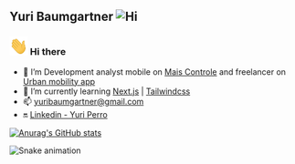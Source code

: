 ## Yuri Baumgartner <img width=20 height=20 src="https://github.com/TheDudeThatCode/TheDudeThatCode/blob/master/Assets/Rocket.gif" alt="Hi">

### <img width=32 height=32 src="https://raw.githubusercontent.com/ABSphreak/ABSphreak/master/gifs/Hi.gif" alt="Hi"> Hi there 

- 🚀 I’m Development analyst mobile on [Mais Controle](https://maiscontroleerp.com.br/) and freelancer on [Urban mobility app](https://play.google.com/store/apps/details?id=br.com.client.evas) 
- 🚧 I’m currently learning [Next.js](https://nextjs.org/) | [Tailwindcss](https://tailwindcss.com/docs)
- 📫 yuribaumgartner@gmail.com
- 🔛 [Linkedin - Yuri Perro](https://www.linkedin.com/in/yuri-baumgartner/)


<!-- ## ⚡ Languages and Tools: -->

[![Anurag's GitHub stats](https://github-readme-stats.vercel.app/api?username=YuriPerro&hide=issues&count_private=true&show_icons=true&theme=radical)](https://github.com/anuraghazra/github-readme-stats)

 ![Snake animation](https://github.com/YuriPerro/YuriPerro/blob/output/github-contribution-grid-snake.svg)
  

<!--
**YuriPerro/YuriPerro** is a ✨ _special_ ✨ repository because its `README.md` (this file) appears on your GitHub profile.


Here are some ideas to get you started:

- 🔭 I’m currently working on ...
- 🌱 I’m currently learning ...
- 👯 I’m looking to collaborate on ...
- 🤔 I’m looking for help with ...
- 💬 Ask me about ...
- 📫 How to reach me: ...
- 😄 Pronouns: ...
- ⚡ Fun fact: ...
-->
